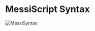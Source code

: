 # MessiScript Syntax

![MessiSyntax](https://github.com/GiovanniSCESP/MessiScript-Syntax/assets/37817937/11b148ec-b280-42f2-aa25-22ecb5fed30b)
